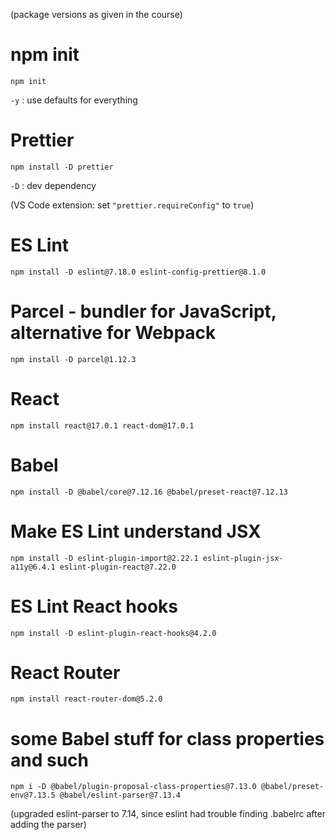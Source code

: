 (package versions as given in the course)

# npm init
`npm init`

`-y` : use defaults for everything

# Prettier
`npm install -D prettier`

`-D` : dev dependency

(VS Code extension: set `"prettier.requireConfig"` to `true`)

# ES Lint
`npm install -D eslint@7.18.0 eslint-config-prettier@8.1.0`

# Parcel - bundler for JavaScript, alternative for Webpack
`npm install -D parcel@1.12.3`

# React
`npm install react@17.0.1 react-dom@17.0.1`

# Babel
`npm install -D @babel/core@7.12.16 @babel/preset-react@7.12.13`

# Make ES Lint understand JSX
`npm install -D eslint-plugin-import@2.22.1 eslint-plugin-jsx-a11y@6.4.1 eslint-plugin-react@7.22.0`

# ES Lint React hooks
`npm install -D eslint-plugin-react-hooks@4.2.0`

# React Router
`npm install react-router-dom@5.2.0`

# some Babel stuff for class properties and such
`npm i -D @babel/plugin-proposal-class-properties@7.13.0 @babel/preset-env@7.13.5 @babel/eslint-parser@7.13.4`

(upgraded eslint-parser to 7.14, since eslint had trouble finding .babelrc after adding the parser)
